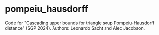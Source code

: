 # pompeiu_hausdorff
Code for "Cascading upper bounds for triangle soup Pompeiu-Hausdorff distance" (SGP 2024). 
Authors: Leonardo Sacht and Alec Jacobson.
